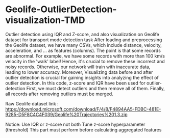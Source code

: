 # Geolife-OutlierDetection-visualization-TMD
Outlier detection using IQR and Z-score, and also visualization on Geolife dataset for transport mode detection task
After loading and preprocessing the Geolife dataset, we have many CSVs, which include distance, velocity, acceleration, and ... as features (columns). The point is that some records are abnormal. For example, we have some records with more than 100 km/s velocity in the 'walk' label! Hence, it's crucial to remove these incorrect and noisy records. Otherwise, our network will train with inaccurate data, leading to lower accuracy. Moreover, Visualizing data before and after outlier detection is crucial for gaining insights into analyzing the effect of outlier detection. In this code, z-score and IQR have been used for outlier-detection
First, we must detect outliers and then remove all of them. Finally, all records after removing outliers must be merged.

Raw Geolife dataset link : https://download.microsoft.com/download/F/4/8/F4894AA5-FDBC-481E-9285-D5F8C4C4F039/Geolife%20Trajectories%201.3.zip

Notice:
Use IQR or z-score not both
Tune z-score hyperparameter (threshold)
This part must perform before calculating aggregated features
